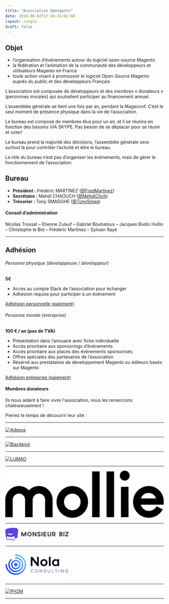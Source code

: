 ```yaml
---
title: "Association Opengento"
date: 2018-06-02T17:34:31+02:00
layout: single
draft: false
---
```


## Objet

- l’organisation d’événements autour du logiciel open-source Magento
- la fédération et l’animation de la communauté des développeurs et utilisateurs Magento en France
- toute action visant à promouvoir le logiciel Open-Source Magento auprès du public et des développeurs Français

L’association est composée de développeurs et des membres « donateurs » (personnes morales) qui souhaitent participer au financement annuel.

L’assemblée générale se tient une fois par an, pendant la Mageconf. C’est le seul moment de présence physique dans la vie de l’association.

Le bureau est composé de membres élus pour un an, et il se réunira en fonction des besoins VIA SKYPE. Pas besoin de se déplacer pour se réunir et voter!

Le bureau prend la majorité des décisions, l’assemblée générale sera surtout là pour contrôler l’activité et élire le bureau.

Le rôle du bureau n’est pas d’organiser les événements, mais de gérer le fonctionnement de l’association.

## Bureau

- **Président :** Frédéric MARTINEZ ([@FredMartinez](https://twitter.com/FredMartinez))
- **Secrétaire :** Mehdi CHAOUCH ([@MehdiChch](https://twitter.com/MehdiChch))
- **Trésorier :** Tony SMAGGHE ([@TonySmag](https://twitter.com/TonySmag))

#### Conseil d’administration

Nicolas Trossat – Etienne Zulauf – Gabriel Bouhatous – Jacques Bodin Hullin – Christophe le Bot – Frédéric Martinez – Sylvain Rayé

------

## Adhésion

###### Personne physique (développeuse / développeur)

**5€**

- Accès au compte Slack de l’association pour échanger
- Adhésion requise pour participer à un événement

[Adhésion personnelle (paiement)](https://www.helloasso.com/associations/opengento/adhesions/adhesion-individuelle-opengento)

###### Personne morale (entreprise)

**100 € / an (pas de TVA)**

- Présentation dans l’annuaire avec fiche individuelle
- Accès prioritaire aux sponsorings d’événements
- Accès prioritaire aux places des événements sponsorisés
- Offres spéciales des partenaires de l’association
- Réservé aux prestataires de développement Magento ou éditeurs basés sur Magento

[Adhésion entreprise (paiement)](https://www.helloasso.com/associations/opengento/adhesions/adhesion-entreprise-opengento)


#### Membres donateurs

Ils nous aident à faire vivre l'association, nous les remercions chaleureusement !

Prenez le temps de découvrir leur site :


------

[![Adexos](https://raw.githubusercontent.com/opengento/site-opengento/master/static/img/partners/adexos-150x65.png "Adexos")](https://www.adexos.fr)

------

[![Blackbird](https://raw.githubusercontent.com/opengento/site-opengento/master/static/img/partners/blackbird-logo.png "Blackbird")](https://black.bird.eu/)

------

[![LUMAO](https://raw.githubusercontent.com/opengento/site-opengento/master/static/img/partners/lumao-small.png "LUMAO")](https://lumao.eu)

------

[![Mollie](https://raw.githubusercontent.com/opengento/site-opengento/master/static/img/partners/mollie.png "MOLLIE")](https://mollie.com)

------

[![Monsieur Biz](https://raw.githubusercontent.com/opengento/site-opengento/master/static/img/partners/MonsieurBiz.png "Monsieur Biz")](https://monsieurbiz.com/)

------

[![PH2M](https://raw.githubusercontent.com/opengento/site-opengento/master/static/img/partners/nola-consulting-logo.jpeg "NOLA Consulting")](https://nolaconsulting.fr/)

------

[![PH2M](https://raw.githubusercontent.com/opengento/site-opengento/master/static/img/partners/ph2m-logo.png "PH2M")](https://www.ph2m.com/)

-------

